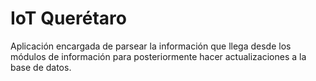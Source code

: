 # IoT Querétaro

Aplicación encargada de parsear la información que llega desde los módulos de información para posteriormente hacer actualizaciones a la base de datos.
